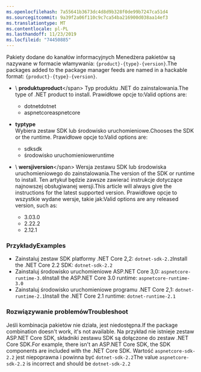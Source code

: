 ```yaml
---
ms.openlocfilehash: 7a55641b3673dc4d8d9b328f0de99b7247ca51d4
ms.sourcegitcommit: 9a39f2a06f110c9c7ca54ba216900d038aa14ef3
ms.translationtype: MT
ms.contentlocale: pl-PL
ms.lasthandoff: 11/23/2019
ms.locfileid: "74450885"
---
```


<span data-ttu-id="6ab62-101">Pakiety dodane do kanałów informacyjnych Menedżera pakietów są nazywane w formacie włamywania: `{product}-{type}-{version}`.</span><span class="sxs-lookup"><span data-stu-id="6ab62-101">The packages added to the package manager feeds are named in a hackable format: `{product}-{type}-{version}`.</span></span>

- <span data-ttu-id="6ab62-102">\ **produktu**</span><span class="sxs-lookup"><span data-stu-id="6ab62-102">**product**\</span></span>
<span data-ttu-id="6ab62-103">Typ produktu .NET do zainstalowania.</span><span class="sxs-lookup"><span data-stu-id="6ab62-103">The type of .NET product to install.</span></span> <span data-ttu-id="6ab62-104">Prawidłowe opcje to:</span><span class="sxs-lookup"><span data-stu-id="6ab62-104">Valid options are:</span></span>

  - <span data-ttu-id="6ab62-105">dotnet</span><span class="sxs-lookup"><span data-stu-id="6ab62-105">dotnet</span></span>
  - <span data-ttu-id="6ab62-106">aspnetcore</span><span class="sxs-lookup"><span data-stu-id="6ab62-106">aspnetcore</span></span>

- <span data-ttu-id="6ab62-107">**typ**</span><span class="sxs-lookup"><span data-stu-id="6ab62-107">**type**</span></span>\
<span data-ttu-id="6ab62-108">Wybiera zestaw SDK lub środowisko uruchomieniowe.</span><span class="sxs-lookup"><span data-stu-id="6ab62-108">Chooses the SDK or the runtime.</span></span> <span data-ttu-id="6ab62-109">Prawidłowe opcje to:</span><span class="sxs-lookup"><span data-stu-id="6ab62-109">Valid options are:</span></span>

  - <span data-ttu-id="6ab62-110">sdk</span><span class="sxs-lookup"><span data-stu-id="6ab62-110">sdk</span></span>
  - <span data-ttu-id="6ab62-111">środowisko uruchomieniowe</span><span class="sxs-lookup"><span data-stu-id="6ab62-111">runtime</span></span>

- <span data-ttu-id="6ab62-112">\ **wersji**</span><span class="sxs-lookup"><span data-stu-id="6ab62-112">**version**\</span></span>
<span data-ttu-id="6ab62-113">Wersja zestawu SDK lub środowiska uruchomieniowego do zainstalowania.</span><span class="sxs-lookup"><span data-stu-id="6ab62-113">The version of the SDK or runtime to install.</span></span> <span data-ttu-id="6ab62-114">Ten artykuł będzie zawsze zawierać instrukcje dotyczące najnowszej obsługiwanej wersji.</span><span class="sxs-lookup"><span data-stu-id="6ab62-114">This article will always give the instructions for the latest supported version.</span></span> <span data-ttu-id="6ab62-115">Prawidłowe opcje to wszystkie wydane wersje, takie jak:</span><span class="sxs-lookup"><span data-stu-id="6ab62-115">Valid options are any released version, such as:</span></span>

  - <span data-ttu-id="6ab62-116">3.0</span><span class="sxs-lookup"><span data-stu-id="6ab62-116">3.0</span></span>
  - <span data-ttu-id="6ab62-117">2.2</span><span class="sxs-lookup"><span data-stu-id="6ab62-117">2.2</span></span>
  - <span data-ttu-id="6ab62-118">2.1</span><span class="sxs-lookup"><span data-stu-id="6ab62-118">2.1</span></span>

### <a name="examples"></a><span data-ttu-id="6ab62-119">Przykłady</span><span class="sxs-lookup"><span data-stu-id="6ab62-119">Examples</span></span>

- <span data-ttu-id="6ab62-120">Zainstaluj zestaw SDK platformy .NET Core 2,2: `dotnet-sdk-2.2`</span><span class="sxs-lookup"><span data-stu-id="6ab62-120">Install the .NET Core 2.2 SDK: `dotnet-sdk-2.2`</span></span>
- <span data-ttu-id="6ab62-121">Zainstaluj środowisko uruchomieniowe ASP.NET Core 3,0: `aspnetcore-runtime-3.0`</span><span class="sxs-lookup"><span data-stu-id="6ab62-121">Install the ASP.NET Core 3.0 runtime: `aspnetcore-runtime-3.0`</span></span>
- <span data-ttu-id="6ab62-122">Zainstaluj środowisko uruchomieniowe programu .NET Core 2,1: `dotnet-runtime-2.1`</span><span class="sxs-lookup"><span data-stu-id="6ab62-122">Install the .NET Core 2.1 runtime: `dotnet-runtime-2.1`</span></span>

### <a name="troubleshoot"></a><span data-ttu-id="6ab62-123">Rozwiązywanie problemów</span><span class="sxs-lookup"><span data-stu-id="6ab62-123">Troubleshoot</span></span>

<span data-ttu-id="6ab62-124">Jeśli kombinacja pakietów nie działa, jest niedostępna.</span><span class="sxs-lookup"><span data-stu-id="6ab62-124">If the package combination doesn't work, it's not available.</span></span> <span data-ttu-id="6ab62-125">Na przykład nie istnieje zestaw ASP.NET Core SDK, składniki zestawu SDK są dołączone do zestaw .NET Core SDK.</span><span class="sxs-lookup"><span data-stu-id="6ab62-125">For example, there isn't an ASP.NET Core SDK, the SDK components are included with the .NET Core SDK.</span></span> <span data-ttu-id="6ab62-126">Wartość `aspnetcore-sdk-2.2` jest niepoprawna i powinna być `dotnet-sdk-2.2`</span><span class="sxs-lookup"><span data-stu-id="6ab62-126">The value `aspnetcore-sdk-2.2` is incorrect and should be `dotnet-sdk-2.2`</span></span>
